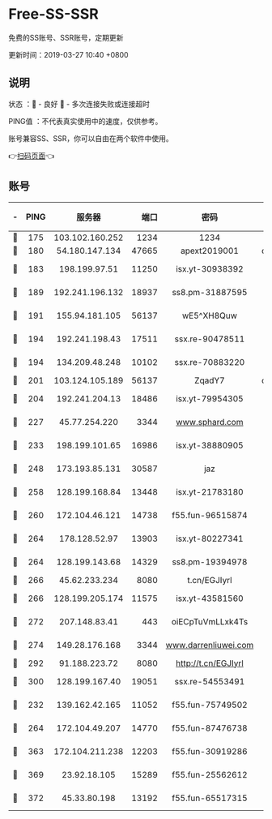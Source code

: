 # Free-SS-SSR

免费的SS账号、SSR账号，定期更新

更新时间：2019-03-27 10:40 +0800

## 说明

状态     ：🙂 - 良好 🙁 - 多次连接失败或连接超时

PING值   ：不代表真实使用中的速度，仅供参考。

账号兼容SS、SSR，你可以自由在两个软件中使用。

👉[扫码页面](https://liesauer.github.io/Free-SS-SSR/)👈

## 账号

|-|PING|服务器|端口|密码|加密方式|区域|
|:----:|:----:|:-----:|-----:|:----:|:----:|:----:|
|🙂|175|103.102.160.252|1234|1234|rc4-md5|JP|
|🙂|180|54.180.147.134|47665|apext2019001|chacha20|KR|
|🙂|183|198.199.97.51|11250|isx.yt-30938392|aes-256-cfb|US|
|🙂|189|192.241.196.132|18937|ss8.pm-31887595|aes-256-cfb|US|
|🙂|191|155.94.181.105|56137|wE5^XH8Quw|aes-256-cfb|US|
|🙂|194|192.241.198.43|17511|ssx.re-90478511|aes-256-cfb|US|
|🙂|194|134.209.48.248|10102|ssx.re-70883220|aes-256-cfb|US|
|🙂|201|103.124.105.189|56137|ZqadY7|chacha20|US|
|🙂|204|192.241.204.13|18486|isx.yt-79954305|aes-256-cfb|US|
|🙂|227|45.77.254.220|3344|www.sphard.com|aes-256-cfb|SG|
|🙂|233|198.199.101.65|16986|isx.yt-38880905|aes-256-cfb|US|
|🙂|248|173.193.85.131|30587|jaz|aes-256-cfb|US|
|🙂|258|128.199.168.84|13448|isx.yt-21783180|aes-256-cfb|SG|
|🙂|260|172.104.46.121|14738|f55.fun-96515874|aes-256-cfb|SG|
|🙂|264|178.128.52.97|13903|isx.yt-80227341|aes-256-cfb|SG|
|🙂|264|128.199.143.68|14329|ss8.pm-19394978|aes-256-cfb|SG|
|🙂|266|45.62.233.234|8080|t.cn/EGJIyrl|rc4-md5|CA|
|🙂|266|128.199.205.174|11575|isx.yt-43581560|aes-256-cfb|SG|
|🙂|272|207.148.83.41|443|oiECpTuVmLLxk4Ts|aes-256-cfb|AU|
|🙂|274|149.28.176.168|3344|www.darrenliuwei.com|aes-256-cfb|AU|
|🙂|292|91.188.223.72|8080|http://t.cn/EGJIyrl|rc4-md5|RU|
|🙂|300|128.199.167.40|19051|ssx.re-54553491|aes-256-cfb|SG|
|🙂|232|139.162.42.165|11052|f55.fun-75749502|aes-256-cfb|SG|
|🙂|264|172.104.49.207|14770|f55.fun-87476738|aes-256-cfb|SG|
|🙂|363|172.104.211.238|12203|f55.fun-30919286|aes-256-cfb|US|
|🙂|369|23.92.18.105|15289|f55.fun-25562612|aes-256-cfb|US|
|🙂|372|45.33.80.198|13192|f55.fun-65517315|aes-256-cfb|US|
